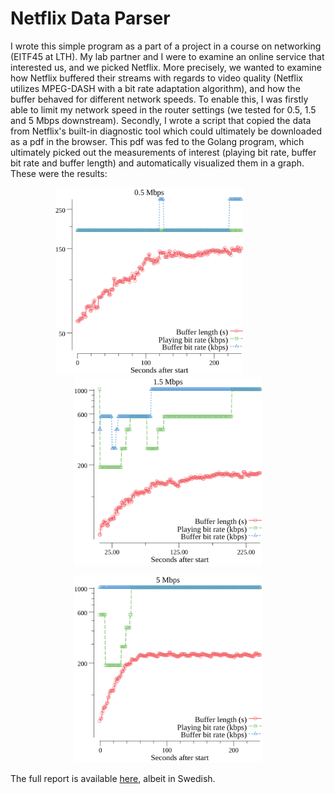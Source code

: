 # Netflix Data Parser

I wrote this simple program as a part of a project in a course on networking (EITF45 at LTH). My lab partner and I were to examine an online service that interested us, and we picked Netflix. 
More precisely, we wanted to examine how Netflix buffered their streams with regards to video quality (Netflix utilizes MPEG-DASH with a bit rate adaptation algorithm), and how the buffer behaved for different network speeds. To enable
this, I was firstly able to limit my network speed in the router settings (we tested for 0.5, 1.5 and 5 Mbps downstream). Secondly, I wrote 
a script that copied the data from Netflix's built-in diagnostic tool which could ultimately be downloaded as a pdf in the browser. This pdf
was fed to the Golang program, which ultimately picked out the measurements of interest (playing bit rate, buffer bit rate and buffer length) 
and automatically visualized them in a graph. These were the results:

<p float="left" align="center">
  <img src="https://github.com/Isterdam/netflix-data-parser/blob/master/project/0.5.png" width="300" />
  &nbsp;&nbsp;
  &nbsp;&nbsp;
  &nbsp;&nbsp;
  &nbsp;&nbsp;
  &nbsp;&nbsp;
  <img src="https://github.com/Isterdam/netflix-data-parser/blob/master/project/1.5.png" width="300" /> 
</p>

<p align="center">
<img src="https://github.com/Isterdam/netflix-data-parser/blob/master/project/5.png" width="300" />
</p>

The full report is available [here](https://github.com/Isterdam/netflix-data-parser/blob/master/project/EITF45_Projekt.pdf), albeit in Swedish.
